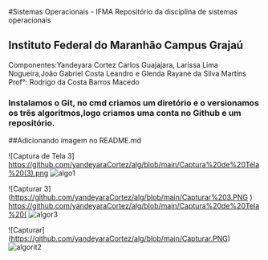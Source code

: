 #Sistemas Operacionais - IFMA
Repositório da disciplina de sistemas operacionais

## Instituto Federal do Maranhão Campus Grajaú
Componentes:Yandeyara Cortez Carlos Guajajara, Larissa Lima Nogueira,João Gabriel Costa Leandro e Glenda Rayane da Silva Martins 
Prof°: Rodrigo da Costa Barros Macedo


### Instalamos o Git, no cmd criamos um diretório e  o versionamos os três algoritmos,logo criamos uma conta no Github e um repositório.

##Adicionando imagem no README.md 

![Captura de Tela 3] https://github.com/yandeyaraCortez/alg/blob/main/Captura%20de%20Tela%20(3).png
![algo1](https://user-images.githubusercontent.com/82351347/114432311-edaefd00-9b96-11eb-8b47-ab954ffb1885.png)


![Capturar 3] (https://github.com/yandeyaraCortez/alg/blob/main/Capturar%203.PNG ) https://github.com/yandeyaraCortez/alg/blob/main/Captura%20de%20Tela%20(
![algor3](https://user-images.githubusercontent.com/82351347/114431935-76796900-9b96-11eb-8367-79175406f95c.PNG)


 ![Capturar] (https://github.com/yandeyaraCortez/alg/blob/main/Capturar.PNG)
![algorit2](https://user-images.githubusercontent.com/82351347/114431983-82fdc180-9b96-11eb-8229-2b9d6d64af30.PNG)
